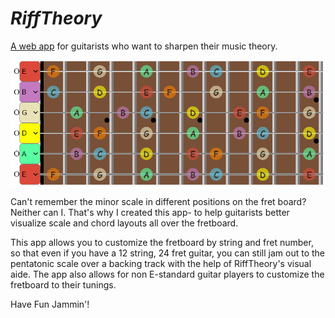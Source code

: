 # ***RiffTheory***
[A web app](https://riff-theory.vercel.app/) for guitarists who want to sharpen their music theory.

![Preview of Fretboard](/pics/RTfretboard.png)

Can't remember the minor scale in different positions on the fret board? Neither can I. That's why I created this app- to help guitarists better visualize scale and chord layouts all over the fretboard.

This app allows you to customize the fretboard by string and fret number, so that even if you have a 12 string, 24 fret guitar, you can still jam out to the pentatonic scale over a backing track with the help of RiffTheory's visual aide. The app also allows for non E-standard guitar players to customize the fretboard to their tunings.  


Have Fun Jammin'!



 